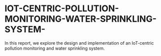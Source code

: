 # IOT-CENTRIC-POLLUTION-MONITORING-WATER-SPRINKLING-SYSTEM-
In this report, we explore the design and implementation of an IoT-centric pollution monitoring and water sprinkling system. 
